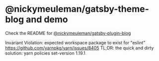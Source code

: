 # @nickymeuleman/gatsby-theme-blog and demo

Check the README for [@nickymeuleman/gatsby-plugin-blog](./theme/README.md)

Invariant Violation: expected workspace package to exist for "eslint"
https://github.com/yarnpkg/yarn/issues/8405
TL;DR: the quick and dirty solution: yarn policies set-version 1.19.1
